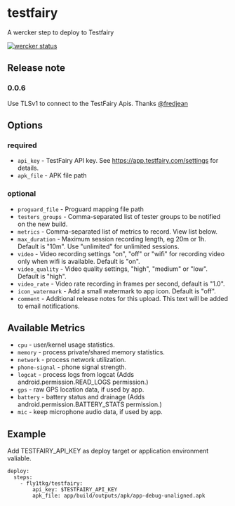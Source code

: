 # testfairy

A wercker step to deploy to Testfairy

[![wercker status](https://app.wercker.com/status/0e8139b4dbc92af6b9e3b573025face2/m "wercker status")](https://app.wercker.com/project/bykey/0e8139b4dbc92af6b9e3b573025face2)

## Release note

### 0.0.6

Use TLSv1 to connect to the TestFairy Apis. Thanks [@fredjean](https://github.com/fredjean)

## Options

### required

* `api_key` - TestFairy API key. See https://app.testfairy.com/settings for details.
* `apk_file` - APK file path

### optional

* `proguard_file` - Proguard mapping file path
* `testers_groups` - Comma-separated list of tester groups to be notified on the new build.
* `metrics` - Comma-separated list of metrics to record. View list below.
* `max_duration` - Maximum session recording length, eg 20m or 1h. Default is "10m". Use "unlimited" for unlimited sessions.
* `video` - Video recording settings "on", "off" or "wifi" for recording video only when wifi is available. Default is "on".
* `video_quality` - Video quality settings, "high", "medium" or "low". Default is "high".
* `video_rate` - Video rate recording in frames per second, default is "1.0".
* `icon_watermark` - Add a small watermark to app icon. Default is "off".
* `comment` - Additional release notes for this upload. This text will be added to email notifications.

## Available Metrics

* `cpu` - user/kernel usage statistics.
* `memory` - process private/shared memory statistics.
* `network` - process network utilization.
* `phone-signal` - phone signal strength.
* `logcat` - process logs from logcat (Adds android.permission.READ\_LOGS permission.)
* `gps` - raw GPS location data, if used by app.
* `battery` - battery status and drainage (Adds android.permission.BATTERY\_STATS permission.)
* `mic` - keep microphone audio data, if used by app.

Example
------

Add TESTFAIRY\_API\_KEY as deploy target or application environment valiable.

    deploy:
      steps:
        - fly1tkg/testfairy:
            api_key: $TESTFAIRY_API_KEY
            apk_file: app/build/outputs/apk/app-debug-unaligned.apk
